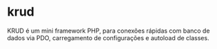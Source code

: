 # krud
KRUD é um mini framework PHP, para conexões rápidas com banco de dados via PDO, carregamento de configurações e autoload de classes.

